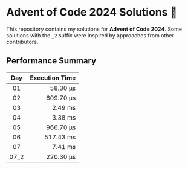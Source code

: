 # Advent of Code 2024 Solutions 🎄

This repository contains my solutions for **Advent of Code 2024**. Some solutions with the `_2` suffix were inspired by approaches from other contributors.

## Performance Summary

| **Day**  | **Execution Time** |
|:--------:|-------------------:|
| 01       |  58.30 µs          |
| 02       | 609.70 µs          |
| 03       |   2.49 ms          |
| 04       |   3.38 ms          |
| 05       | 966.70 µs          |
| 06       | 517.43 ms          |
| 07       |   7.41 ms          |
| 07_2     | 220.30 µs          |
